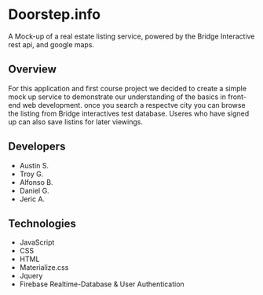 # Doorstep.info
A Mock-up of a real estate listing service, powered by the Bridge Interactive rest api, and google maps. 

## Overview
For this application and first course project we decided to create a simple mock up service to demonstrate our understanding 
of the basics in front-end web development. once you search a respectve city you can browse the listing from Bridge interactives test database. Useres who have signed up can also save listins for later viewings.

## Developers
 * Austin S.
 * Troy G. 
 * Alfonso B.
 * Daniel G. 
 * Jeric A.

## Technologies
 * JavaScript
 * CSS
 * HTML
 * Materialize.css
 * Jquery
 * Firebase Realtime-Database & User Authentication
